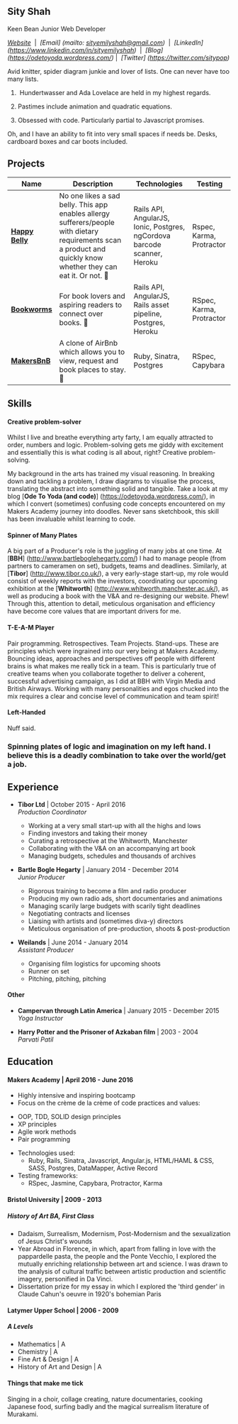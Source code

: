## Sity Shah

Keen Bean Junior Web Developer

_[Website](http://sitypop.com/)_ &nbsp;|&nbsp;
_[Email] (mailto: sityemilyshah@gmail.com)_ &nbsp;|&nbsp;
_[LinkedIn] (https://www.linkedin.com/in/sityemilyshah)_ &nbsp;|&nbsp;
_[Blog] (https://odetoyoda.wordpress.com/)_&nbsp;|&nbsp;
_[Twitter] (https://twitter.com/sitypop)_

Avid knitter, spider diagram junkie and lover of lists. One can never have too many lists.  

1.  Hundertwasser and Ada Lovelace are held in my highest regards.

2. Pastimes include animation and quadratic equations.

3. Obsessed with code. Particularly partial to Javascript promises.

Oh, and I have an ability to fit into very small spaces if needs be. Desks, cardboard boxes and car boots included.  

## Projects

| Name | Description | Technologies | Testing |
|------|-------------|--------------|---------|
|[**Happy Belly**](https://github.com/sitypop/allergy_scanner_frontend)| No one likes a sad belly. This app enables allergy sufferers/people with dietary requirements scan a product and quickly know whether they can eat it. Or not. 🍔 | Rails API, AngularJS, Ionic, Postgres, ngCordova barcode scanner, Heroku | Rspec, Karma, Protractor |
|[**Bookworms**](https://github.com/sitypop/bookworms)| For book lovers and aspiring readers to connect over books. 🐛 |Rails API, AngularJS, Rails asset pipeline, Postgres, Heroku| RSpec, Karma, Protractor |
|[**MakersBnB**](https://github.com/sitypop/SHEWbnb)|A clone of AirBnb which allows you to view, request and book places to stay. 🏢 |Ruby, Sinatra, Postgres |RSpec, Capybara|

## Skills

#### Creative problem-solver
Whilst I live and breathe everything arty farty, I am equally attracted to order, numbers and logic. Problem-solving gets me giddy with excitement and essentially this is what coding is all about, right? Creative problem-solving.

My background in the arts has trained my visual reasoning. In breaking down and tackling a problem, I draw diagrams to visualise the process, translating the abstract into something solid and tangible. Take a look at my blog [**Ode To Yoda (and code)**] (https://odetoyoda.wordpress.com/), in which I convert (sometimes) confusing code concepts encountered on my Makers Academy journey into doodles. Never sans sketchbook, this skill has been invaluable whilst learning to code.

#### Spinner of Many Plates
A big part of a Producer's role is the juggling of many jobs at one time. At [**BBH**] (http://www.bartleboglehegarty.com/) I had to manage people (from partners to cameramen on set), budgets, teams and deadlines. Similarly, at [**Tibor**] (http://www.tibor.co.uk/), a very early-stage start-up, my role would consist of weekly reports with the investors, coordinating our upcoming exhibition at the [**Whitworth**] (http://www.whitworth.manchester.ac.uk/), as well as producing a book with the V&A and re-designing our website. Phew! Through this, attention to detail, meticulous organisation and efficiency have become core values that are important drivers for me.

#### T-E-A-M Player
Pair programming. Retrospectives. Team Projects. Stand-ups. These are principles which were ingrained into our very being at Makers Academy. Bouncing ideas, approaches and perspectives off people with different brains is what makes me really tick in a team. This is particularly true of creative teams when you collaborate together to deliver a coherent, successful advertising campaign, as I did at BBH with Virgin Media and British Airways. Working with many personalities and egos chucked into the mix requires a clear and concise level of communication and team spirit!

#### Left-Handed
Nuff said.

### Spinning plates of logic and imagination on my left hand. I believe this is a deadly combination to take over the world/get a job.

## Experience

- **Tibor Ltd** | October 2015 - April 2016  
*Production Coordinator*    
  * Working at a very small start-up with all the highs and lows
  * Finding investors and taking their money
  * Curating a retrospective at the Whitworth, Manchester
  * Collaborating with the V&A on an accompanying art book
  * Managing budgets, schedules and thousands of archives   


- **Bartle Bogle Hegarty** | January 2014 - December 2014   
*Junior Producer*   
  * Rigorous training to become a film and radio producer
  * Producing my own radio ads, short documentaries and animations
  * Managing scarily large budgets with scarily tight deadlines
  * Negotiating contracts and licenses
  * Liaising with artists and (sometimes diva-y) directors
  * Meticulous organisation of pre-production, shoots & post-production  


- **Weilands** | June 2014 - January 2014  
*Assistant Producer*  
  * Organising film logistics for upcoming shoots
  * Runner on set
  * Pitching, pitching, pitching

#### Other

- **Campervan through Latin America** | January 2015 - December 2015   
*Yoga Instructor*  

- **Harry Potter and the Prisoner of Azkaban film** | 2003 - 2004  
*Parvati Patil*

## Education

#### Makers Academy | April 2016 - June 2016
- Highly intensive and inspiring bootcamp
- Focus on the crème de la crème of code practices and values:
 * OOP, TDD, SOLID design principles
 * XP principles
 * Agile work methods
 * Pair programming
- Technologies used:
  * Ruby, Rails, Sinatra, Javascript, Angular.js, HTML/HAML & CSS, SASS, Postgres, DataMapper, Active Record
- Testing frameworks:
  * RSpec, Jasmine, Capybara, Protractor, Karma

#### Bristol University | 2009 - 2013
##### History of Art BA, First Class
- Dadaism, Surrealism, Modernism, Post-Modernism and the sexualization of Jesus Christ's wounds
- Year Abroad in Florence, in which, apart from falling in love with the pappardelle pasta, the people and the Ponte Vecchio, I explored the mutually enriching relationship between art and science. I was drawn to the analysis of cultural traffic between artistic production and scientific imagery, personified in Da Vinci.
- Dissertation prize for my essay in which I explored the 'third gender' in Claude Cahun's oeuvre in 1920's bohemian Paris

#### Latymer Upper School | 2006 - 2009
##### A Levels
- Mathematics | A
- Chemistry | A
- Fine Art & Design | A
- History of Art and Design | A

#### Things that make me tick

Singing in a choir, collage creating, nature documentaries, cooking Japanese food, surfing badly and the magical surrealism literature of Murakami.
